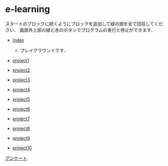 # e-learning
スタートのブロックに続くようにブロックを追加して緑の旗を全て回収してください．
画面外上部の緑と赤のボタンでプログラムの実行と停止ができます．

- [index](https://alesety.github.io/e-learning/)
  - プレイグラウンドです．
  
- [project1](https://alesety.github.io/e-learning/project1.html)
- [project2](https://alesety.github.io/e-learning/project2.html)
- [project3](https://alesety.github.io/e-learning/project3.html)
- [project4](https://alesety.github.io/e-learning/project4.html)
- [project5](https://alesety.github.io/e-learning/project5.html)
- [project6](https://alesety.github.io/e-learning/project6.html)
- [project7](https://alesety.github.io/e-learning/project7.html)
- [project8](https://alesety.github.io/e-learning/project8.html)
- [project9](https://alesety.github.io/e-learning/project9.html)
- [project10](https://alesety.github.io/e-learning/project10.html)

[アンケート](https://goo.gl/forms/8kECe0MQXizUFwoG3)
